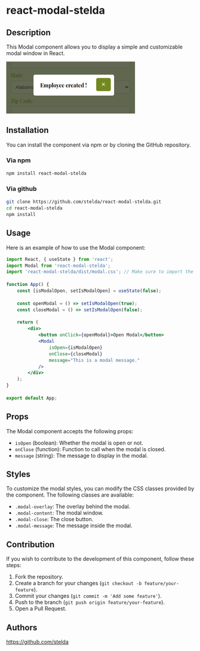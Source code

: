 # react-modal-stelda

## Description

This Modal component allows you to display a simple and customizable modal window in React.

![Modal Example Screenshot](screenshot/modal-example.png)

## Installation

You can install the component via npm or by cloning the GitHub repository.

### Via npm

```bash
npm install react-modal-stelda
```

### Via github

```bash
git clone https://github.com/stelda/react-modal-stelda.git
cd react-modal-stelda
npm install
```

## Usage

Here is an example of how to use the Modal component:

```jsx
import React, { useState } from 'react';
import Modal from 'react-modal-stelda';
import 'react-modal-stelda/dist/modal.css'; // Make sure to import the associated CSS

function App() {
    const [isModalOpen, setIsModalOpen] = useState(false);

    const openModal = () => setIsModalOpen(true);
    const closeModal = () => setIsModalOpen(false);

    return (
        <div>
            <button onClick={openModal}>Open Modal</button>
            <Modal
                isOpen={isModalOpen}
                onClose={closeModal}
                message="This is a modal message."
            />
        </div>
    );
}

export default App;
```

## Props

The Modal component accepts the following props:

- `isOpen` (boolean): Whether the modal is open or not.
- `onClose` (function): Function to call when the modal is closed.
- `message` (string): The message to display in the modal.

## Styles

To customize the modal styles, you can modify the CSS classes provided by the component.
The following classes are available:

- `.modal-overlay`: The overlay behind the modal.
- `.modal-content`: The modal window.
- `.modal-close`: The close button.
- `.modal-message`: The message inside the modal.

## Contribution
If you wish to contribute to the development of this component, follow these steps:

1. Fork the repository.
2. Create a branch for your changes (`git checkout -b feature/your-feature`).
3. Commit your changes (`git commit -m 'Add some feature'`).
4. Push to the branch (`git push origin feature/your-feature`).
5. Open a Pull Request.

## Authors
https://github.com/stelda
